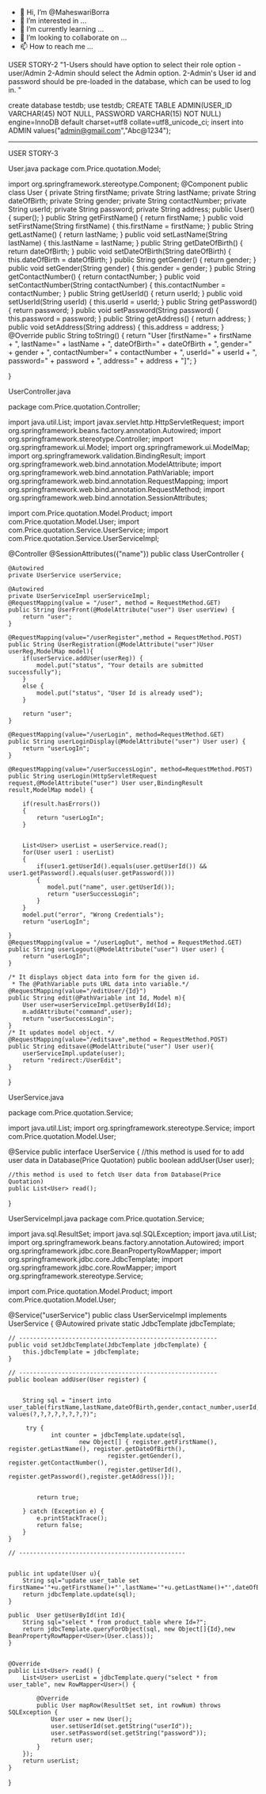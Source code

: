 - 👋 Hi, I’m @MaheswariBorra
- 👀 I’m interested in ...
- 🌱 I’m currently learning ...
- 💞️ I’m looking to collaborate on ...
- 📫 How to reach me ...

<!---
MaheswariBorra/MaheswariBorra is a ✨ special ✨ repository because its `README.md` (this file) appears on your GitHub profile.
You can click the Preview link to take a look at your changes.
--->
USER STORY-2
"1-Users should have option to select their role option - user/Admin
2-Admin should select the Admin option. 
2-Admin's User id and password should be pre-loaded in the database, which can be used to log in.
"



create database testdb;
use testdb;
CREATE TABLE ADMIN(USER_ID VARCHAR(45) NOT NULL, PASSWORD VARCHAR(15) NOT NULL)
engine=InnoDB default charset=utf8 collate=utf8_unicode_ci;
insert into ADMIN values("admin@gmail.com","Abc@1234");
_________________________________________________________________________________________________________________________________

USER STORY-3

User.java
package com.Price.quotation.Model;

import org.springframework.stereotype.Component;
@Component
public class User {
    private String firstName;
    private String lastName;
    private String dateOfBirth;
    private String gender;
    private String contactNumber;
    private String userId;
    private String password;
    private String address;
	public User() {
		super();
	}
	public String getFirstName() {
		return firstName;
	}
	public void setFirstName(String firstName) {
		this.firstName = firstName;
	}
	public String getLastName() {
		return lastName;
	}
	public void setLastName(String lastName) {
		this.lastName = lastName;
	}
	public String getDateOfBirth() {
		return dateOfBirth;
	}
	public void setDateOfBirth(String dateOfBirth) {
		this.dateOfBirth = dateOfBirth;
	}
	public String getGender() {
		return gender;
	}
	public void setGender(String gender) {
		this.gender = gender;
	}
	public String getContactNumber() {
		return contactNumber;
	}
	public void setContactNumber(String contactNumber) {
		this.contactNumber = contactNumber;
	}
	public String getUserId() {
		return userId;
	}
	public void setUserId(String userId) {
		this.userId = userId;
	}
	public String getPassword() {
		return password;
	}
	public void setPassword(String password) {
		this.password = password;
	}
	public String getAddress() {
		return address;
	}
	public void setAddress(String address) {
		this.address = address;
	}
	@Override
	public String toString() {
		return "User [firstName=" + firstName + ", lastName=" + lastName + ", dateOfBirth=" + dateOfBirth + ", gender=" + gender
				+ ", contactNumber=" + contactNumber + ", userId=" + userId + ", password=" + password + ", address="
				+ address + "]";
	}
	
}

UserController.java

package com.Price.quotation.Controller;

import java.util.List;
import javax.servlet.http.HttpServletRequest;
import org.springframework.beans.factory.annotation.Autowired;
import org.springframework.stereotype.Controller;
import org.springframework.ui.Model;
import org.springframework.ui.ModelMap;
import org.springframework.validation.BindingResult;
import org.springframework.web.bind.annotation.ModelAttribute;
import org.springframework.web.bind.annotation.PathVariable;
import org.springframework.web.bind.annotation.RequestMapping;
import org.springframework.web.bind.annotation.RequestMethod;
import org.springframework.web.bind.annotation.SessionAttributes;

import com.Price.quotation.Model.Product;
import com.Price.quotation.Model.User;
import com.Price.quotation.Service.UserService;
import com.Price.quotation.Service.UserServiceImpl;

@Controller
@SessionAttributes({"name"})
public class UserController {
    
    @Autowired
    private UserService userService;
    
    @Autowired
    private UserServiceImpl userServiceImpl;
    @RequestMapping(value = "/user", method = RequestMethod.GET)
    public String UserFront(@ModelAttribute("user") User userView) {
        return "user";
    }
    
    @RequestMapping(value="/userRegister",method = RequestMethod.POST)
    public String UserRegistration(@ModelAttribute("user")User userReg,ModelMap model){
        if(userService.addUser(userReg)) {
            model.put("status", "Your details are submitted successfully");
        }
        else {
            model.put("status", "User Id is already used");
        }
        
        return "user";
    }
    
    @RequestMapping(value="/userLogin", method=RequestMethod.GET)
    public String userLoginDisplay(@ModelAttribute("user") User user) {
        return "userLogIn";
    }
   
    @RequestMapping(value="/userSuccessLogin", method=RequestMethod.POST)
    public String userLogin(HttpServletRequest request,@ModelAttribute("user") User user,BindingResult result,ModelMap model) {
        
        if(result.hasErrors())
        {
            return "userLogIn";
        }
        
        
        List<User> userList = userService.read();
        for(User user1 : userList)
        {
            if(user1.getUserId().equals(user.getUserId()) && user1.getPassword().equals(user.getPassword()))
            {     
               model.put("name", user.getUserId());
               return "userSuccessLogin";
            }
        }
	    model.put("error", "Wrong Credentials");
	    return "userLogIn";
       
    }
    @RequestMapping(value = "/userLogOut", method = RequestMethod.GET)
	public String userLogout(@ModelAttribute("user") User user) {
		return "userLogIn";
	}
    
    /* It displays object data into form for the given id.   
     * The @PathVariable puts URL data into variable.*/    
    @RequestMapping(value="/editUser/{Id}")    
    public String edit(@PathVariable int Id, Model m){    
        User user=userServiceImpl.getUserById(Id);    
        m.addAttribute("command",user);  
        return "userSuccessLogin";    
    }    
    /* It updates model object. */    
    @RequestMapping(value="/editsave",method = RequestMethod.POST)    
    public String editsave(@ModelAttribute("user") User user){    
		userServiceImpl.update(user);    
        return "redirect:/UserEdit";    
    }    
    
}

UserService.java

package com.Price.quotation.Service;

import java.util.List;
import org.springframework.stereotype.Service;
import com.Price.quotation.Model.User;

@Service
public interface UserService {
	//this method is used for to add user data in Database(Price Quotation)
	public boolean addUser(User user);
	
	//this method is used to fetch User data from Database(Price Quotation)
	public List<User> read();
	
}


UserServiceImpl.java
package com.Price.quotation.Service;

import java.sql.ResultSet;
import java.sql.SQLException;
import java.util.List;
import org.springframework.beans.factory.annotation.Autowired;
import org.springframework.jdbc.core.BeanPropertyRowMapper;
import org.springframework.jdbc.core.JdbcTemplate;
import org.springframework.jdbc.core.RowMapper;
import org.springframework.stereotype.Service;

import com.Price.quotation.Model.Product;
import com.Price.quotation.Model.User;

@Service("userService")
public class UserServiceImpl implements UserService {
	@Autowired
	private static JdbcTemplate jdbcTemplate;

	// --------------------------------------------------------
	public void setJdbcTemplate(JdbcTemplate jdbcTemplate) {
		this.jdbcTemplate = jdbcTemplate;
	}

	// --------------------------------------------------------
	public boolean addUser(User register) {
		
		
		String sql = "insert into user_table(firstName,lastName,dateOfBirth,gender,contact_number,userId,password,address) values(?,?,?,?,?,?,?,?)";
			
		 try {
	            int counter = jdbcTemplate.update(sql,
	                    new Object[] { register.getFirstName(), register.getLastName(), register.getDateOfBirth(),
	                            register.getGender(), register.getContactNumber(),
	                            register.getUserId(), register.getPassword(),register.getAddress()});

	 
			return true;

		} catch (Exception e) {
			e.printStackTrace();
			return false;
		}
	}

	// -----------------------------------------------
	
	
	public int update(User u){    
	    String sql="update user_table set firstName='"+u.getFirstName()+"',lastName='"+u.getLastName()+"',dateOfBirth='"+u.getDateOfBirth()+"',gender='"+u.getGender()+"',contact_number='"+u.getContactNumber()+"',userId='"+u.getUserId()+"',password='"+u.getPassword()+"',address='"+u.getAddress(); 
	    return jdbcTemplate.update(sql);    
	}    
	
	public  User getUserById(int Id){    
	    String sql="select * from product_table where Id=?";    
	    return jdbcTemplate.queryForObject(sql, new Object[]{Id},new BeanPropertyRowMapper<User>(User.class));    
	}    
	
	
	@Override
	public List<User> read() {
		List<User> userList = jdbcTemplate.query("select * from user_table", new RowMapper<User>() {

			@Override
			public User mapRow(ResultSet set, int rowNum) throws SQLException {
				User user = new User();
				user.setUserId(set.getString("userId"));
				user.setPassword(set.getString("password"));
				return user;
			}
		});
		return userList;
	}
	
	
}



